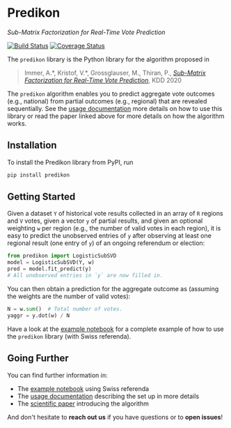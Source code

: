 # Predikon
_Sub-Matrix Factorization for Real-Time Vote Prediction_

[![Build Status](https://travis-ci.com/indy-lab/predikon.svg?branch=master)](https://travis-ci.com/indy-lab/predikon)
[![Coverage Status](https://coveralls.io/repos/github/indy-lab/predikon/badge.svg?branch=master)](https://coveralls.io/github/indy-lab/predikon?branch=master)

The `predikon` library is the Python library for the algorithm proposed in

> Immer, A.\*, Kristof, V.\*, Grossglauser, M., Thiran, P., [*Sub-Matrix Factorization for Real-Time Vote Prediction*](https://infoscience.epfl.ch/record/278872), KDD 2020

The `predikon` algorithm enables you to predict aggregate vote outcomes (e.g., national) from partial outcomes (e.g., regional) that are revealed sequentially.
See the [usage documentation](docs/usage.md) more details on how to use this library or read the paper linked above for more details on how the algorithm works.

## Installation

To install the Predikon library from PyPI, run

```bash
pip install predikon
```

## Getting Started

Given a dataset `Y` of historical vote results collected in an array of `R` regions and `V` votes, given a vector `y` of partial results, and given an optional weighting `w` per region (e.g., the number of valid votes in each region), it is easy to predict the unobserved entries of `y` after observing at least one regional result (one entry of `y`) of an ongoing referendum or election:

```python
from predikon import LogisticSubSVD
model = LogisticSubSVD(Y, w)
pred = model.fit_predict(y)
# All unobserved entries in `y` are now filled in.
```

You can then obtain a prediction for the aggregate outcome as (assuming the weights are the number of valid votes):

```python
N = w.sum()  # Total number of votes.
yaggr = y.dot(w) / N
```

Have a look at the [example notebook](notebooks/example.ipynb) for a complete example of how to use the `predikon` library (with Swiss referenda).

## Going Further

You can find further information in:

- The [example notebook](notebooks/example.ipynb) using Swiss referenda
- The [usage documentation](docs/usage.md) describing the set up in more details
- The [scientific paper](https://infoscience.epfl.ch/record/278872) introducing the algorithm

And don't hesitate to **reach out us** if you have questions or to **open issues**!
